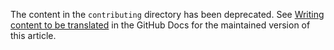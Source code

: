 The content in the `contributing` directory has been deprecated. See [Writing content to be translated](https://docs.github.com/en/contributing/writing-for-github-docs/writing-content-to-be-translated) in the GitHub Docs for the maintained version of this article.
